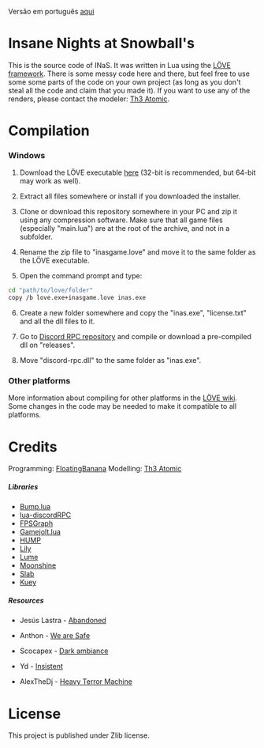 Versão em português [aqui](./README_ptbr.md)

# Insane Nights at Snowball's

This is the source code of INaS. It was written in Lua using the [LÖVE framework](https://love2d.org). There is some messy code here and there, but feel free to use some some parts of the code on your own project (as long as you don't steal all the code and claim that you made it). If you want to use any of the renders, please contact the modeler: [Th3 Atomic](https://gamejolt.com/@Th3_Atomic_Official).

# Compilation

### Windows

1. Download the LÖVE executable [here](https://love2d.org) (32-bit is recommended, but 64-bit may work as well).

2. Extract all files somewhere or install if you downloaded the installer.

3. Clone or download this repository somewhere in your PC and zip it using any compression software. Make sure that all game files (especially "main.lua") are at the root of the archive, and not in a subfolder.

4. Rename the zip file to "inasgame.love" and move it to the same folder as the LÖVE executable.

5. Open the command prompt and type:

```bash
cd "path/to/love/folder"
copy /b love.exe+inasgame.love inas.exe
```

6. Create a new folder somewhere and copy the "inas.exe", "license.txt" and all the dll files to it.

7. Go to [Discord RPC repository](https://github.com/discord/discord-rpc) and compile or download a pre-compiled dll on "releases".

8. Move "discord-rpc.dll" to the same folder as "inas.exe".

### Other platforms

More information about compiling for other platforms in the [LÖVE wiki](https://love2d.org/wiki/Game_Distribution). Some changes in the code may be needed to make it compatible to all platforms.

# Credits

Programming: [FloatingBanana](https://gamejolt.com/@FloatingBanana)
Modelling: [Th3 Atomic](https://gamejolt.com/@Th3_Atomic_Official)

##### Libraries

* [Bump.lua](https://github.com/kikito/bump.lua)
* [lua-discordRPC](https://github.com/pfirsich/lua-discordRPC)
* [FPSGraph](https://github.com/icrawler/FPSGraph)
* [Gamejolt.lua](https://github.com/mbrovko/gamejoltlua)
* [HUMP](https://github.com/HDictus/hump/tree/temp-master)
* [Lily](https://github.com/MikuAuahDark/lily)
* [Lume](https://github.com/rxi/lume/)
* [Moonshine](https://github.com/vrld/moonshine)
* [Slab](https://github.com/coding-jackalope/Slab)
* [Kuey](https://love2d.org/wiki/Kuey)

##### Resources

* Jesús Lastra - [Abandoned](https://opengameart.org/content/collaboration-theme-song-abandoned)

* Anthon - [We are Safe](https://opengameart.org/content/we-are-safe)

* Scocapex - [Dark ambiance](https://opengameart.org/content/dark-ambiance)

* Yd - [Insistent](https://opengameart.org/content/insistent-background-loop)

* AlexTheDj - [Heavy Terror Machine](https://www.newgrounds.com/audio/listen/345935)

# License

This project is published under Zlib license.
